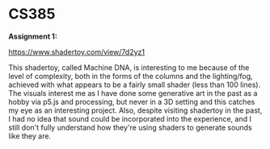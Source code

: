 # CS385

**Assignment 1:**

https://www.shadertoy.com/view/7d2yz1

This shadertoy, called Machine DNA, is interesting to me because of the level of complexity, both in the forms of the columns and the lighting/fog, achieved with what appears to be a fairly small shader (less than 100 lines). The visuals interest me as I have done some generative art in the past as a hobby via p5.js and processing, but never in a 3D setting and this catches my eye as an interesting project. Also, despite visiting shadertoy in the past, I had no idea that sound could be incorporated into the experience, and I still don't fully understand how they're using shaders to generate sounds like they are.
